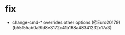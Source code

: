 # fix

* change-cmd-* overrides other options (@Euro20179) (b55f55ab0a9fd8e3172c41b168a48341232c17a3)


